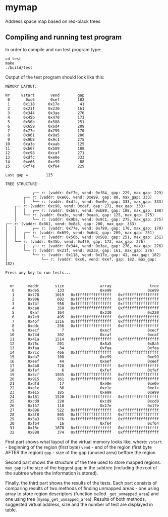 # mymap
Address space map based on red-black trees

## Compiling and running test program
In order to compile and run test program type:
```
cd test
make
./build/test
```
Output of the test program should look like this:
```
MEMORY LAYOUT:

Nr     vstart       vend        gap
 0       0xc6       0xef        182
 1      0x118      0x17e         41
 2      0x21f      0x230        161
 3      0x344      0x3ae        276
 4      0x45b      0x470        173
 5      0x56b      0x588        251
 6      0x659      0x6d4        209
 7      0x77e      0x799        170
 8      0x861      0x8a5        200
 9      0x9b8      0x9c1        275
10      0xa3e      0xaab        125
11      0xb67      0xb89        188
12      0xc98      0xcaf        271
13      0xdfc      0xe0e        333
14      0xe66      0xe99         88
15      0xf7e      0xf84        229

Last gap =        125

TREE STRUCTURE:

            ┌── r: (vaddr: 0xf7e, vend: 0xf84, gap: 229, max_gap: 229)
        ┌── r: (vaddr: 0xe66, vend: 0xe99, gap: 88, max_gap: 333)
        │   └── r: (vaddr: 0xdfc, vend: 0xe0e, gap: 333, max_gap: 333)
    ┌── r: (vaddr: 0xc98, vend: 0xcaf, gap: 271, max_gap: 333)
    │   │   ┌── r: (vaddr: 0xb67, vend: 0xb89, gap: 188, max_gap: 188)
    │   └── r: (vaddr: 0xa3e, vend: 0xaab, gap: 125, max_gap: 275)
    │       └── r: (vaddr: 0x9b8, vend: 0x9c1, gap: 275, max_gap: 275)
┌── r: (vaddr: 0x861, vend: 0x8a5, gap: 200, max_gap: 333)
│   │       ┌── r: (vaddr: 0x77e, vend: 0x799, gap: 170, max_gap: 170)
│   │   ┌── r: (vaddr: 0x659, vend: 0x6d4, gap: 209, max_gap: 251)
│   │   │   └── r: (vaddr: 0x56b, vend: 0x588, gap: 251, max_gap: 251)
│   └── r: (vaddr: 0x45b, vend: 0x470, gap: 173, max_gap: 276)
│       │   ┌── r: (vaddr: 0x344, vend: 0x3ae, gap: 276, max_gap: 276)
│       └── r: (vaddr: 0x21f, vend: 0x230, gap: 161, max_gap: 276)
│           └── r: (vaddr: 0x118, vend: 0x17e, gap: 41, max_gap: 182)
│               └── r: (vaddr: 0xc6, vend: 0xef, gap: 182, max_gap: 182)

Press any key to run tests...


  nr      vaddr       size                array                 tree
   0      0xde5        133                0xe99                0xe99
   1      0x778       1019   0xffffffffffffffff   0xffffffffffffffff
   2      0x906        602   0xffffffffffffffff   0xffffffffffffffff
   3      0x74f        958   0xffffffffffffffff   0xffffffffffffffff
   4      0xca8        350   0xffffffffffffffff   0xffffffffffffffff
   5       0xaf        164                0x230                0x230
   6      0x7e9        495   0xffffffffffffffff   0xffffffffffffffff
   7      0x45f       1216   0xffffffffffffffff   0xffffffffffffffff
   8      0xddc        256   0xffffffffffffffff   0xffffffffffffffff
   9      0xecf          7                0xecf                0xecf
  10      0x74d        302                0xcaf                0xcaf
  11      0x41a       1514   0xffffffffffffffff   0xffffffffffffffff
  12      0x76c        201                0x8a5                0x8a5
  13      0xfaa         34                0xfaa                0xfaa
  14      0x7cc        466   0xffffffffffffffff   0xffffffffffffffff
  15      0xda7        108                0xe99                0xe99
  16      0xeef         44                0xeef                0xeef
  17      0x4b0        728   0xffffffffffffffff   0xffffffffffffffff
  18      0xfef          6                0xfef                0xfef
  19      0x5cf       1035   0xffffffffffffffff   0xffffffffffffffff
  20      0x915        361   0xffffffffffffffff   0xffffffffffffffff
  21      0xdfd         17                0xe0e                0xe0e
  22      0xe1e         36                0xe1e                0xe1e
  23      0xe15        185                0xe99                0xe99
  24      0x161       1520   0xffffffffffffffff   0xffffffffffffffff
  25      0xcd9        220                0xcd9                0xcd9
  26      0x157        118                0x17e                0x17e
  27      0x896        522   0xffffffffffffffff   0xffffffffffffffff
  28      0x3f0        805   0xffffffffffffffff   0xffffffffffffffff
  29      0x5a3        976   0xffffffffffffffff   0xffffffffffffffff
  30      0xf64         16                0xf64                0xf64
  31      0x18c       1670   0xffffffffffffffff   0xffffffffffffffff
  32      0x888        374   0xffffffffffffffff   0xffffffffffffffff
  ```
  First part shows what layout of the virtual memory looks like, where:
  `vstart` - beginning of the region (first byte)
  `vend` - end of the region (first byte AFTER the region)
  `gap` - size of the gap (unused area) beffore the region
  
  Second part shows the structure of the tree used to store mapped regions. `max_gap` is the size of the biggest gap in the subtree (including the root of the subtree where the information is stored).
  
  Finally, the third part shows the results of the tests. Each part consists of comparing results of two methods of finding unmapped areas - one using array to store region descriptors (function called `_get_unmapped_area`) and one using tree (`mymap_get_unmapped_area`). Results of both methods, suggested virtual address, size and the number of test are displayed in table.
